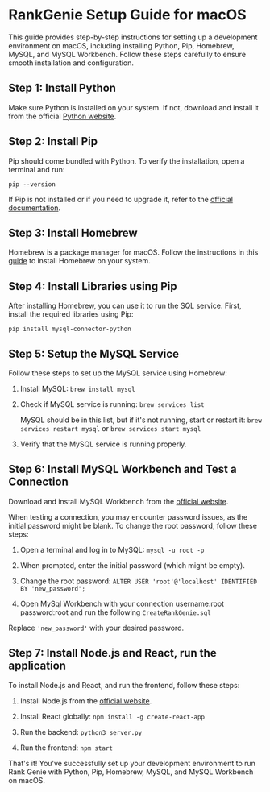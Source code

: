 # RankGenie Setup Guide for macOS

This guide provides step-by-step instructions for setting up a development environment on macOS, including installing Python, Pip, Homebrew, MySQL, and MySQL Workbench. Follow these steps carefully to ensure smooth installation and configuration.

## Step 1: Install Python

Make sure Python is installed on your system. If not, download and install it from the official [Python website](https://www.python.org/downloads/).

## Step 2: Install Pip

Pip should come bundled with Python. To verify the installation, open a terminal and run:

```pip --version```


If Pip is not installed or if you need to upgrade it, refer to the [official documentation](https://pip.pypa.io/en/stable/installation/).

## Step 3: Install Homebrew

Homebrew is a package manager for macOS. Follow the instructions in this [guide](https://mac.install.guide/homebrew/3#:~:text=Mac%20M1%2C%20M2%2C%20M3&text=Homebrew%20files%20are%20installed%20into,part%20of%20the%20default%20%24PATH%20.) to install Homebrew on your system.

## Step 4: Install Libraries using Pip

After installing Homebrew, you can use it to run the SQL service. First, install the required libraries using Pip:

```pip install mysql-connector-python```


## Step 5: Setup the MySQL Service

Follow these steps to set up the MySQL service using Homebrew:

1. Install MySQL: ```brew install mysql```

2. Check if MySQL service is running: ```brew services list```
   
   MySQL should be in this list, but if it's not running, start or restart it: ```brew services restart mysql``` or ```brew services start mysql```

3. Verify that the MySQL service is running properly.

## Step 6: Install MySQL Workbench and Test a Connection

Download and install MySQL Workbench from the [official website](https://www.mysql.com/products/workbench/).

When testing a connection, you may encounter password issues, as the initial password might be blank. To change the root password, follow these steps:

1. Open a terminal and log in to MySQL: ```mysql -u root -p```

2. When prompted, enter the initial password (which might be empty).

3. Change the root password: ```ALTER USER 'root'@'localhost' IDENTIFIED BY 'new_password';```

4. Open MySql Workbench with your connection username:root password:root and run the following ```CreateRankGenie.sql```

Replace `'new_password'` with your desired password.

## Step 7: Install Node.js and React, run the application

To install Node.js and React, and run the frontend, follow these steps:

1. Install Node.js from the [official website](https://nodejs.org/).

2. Install React globally: ```npm install -g create-react-app```

3. Run the backend: ```python3 server.py```

4. Run the frontend: ```npm start```

That's it! You've successfully set up your development environment to run Rank Genie with Python, Pip, Homebrew, MySQL, and MySQL Workbench on macOS. 








